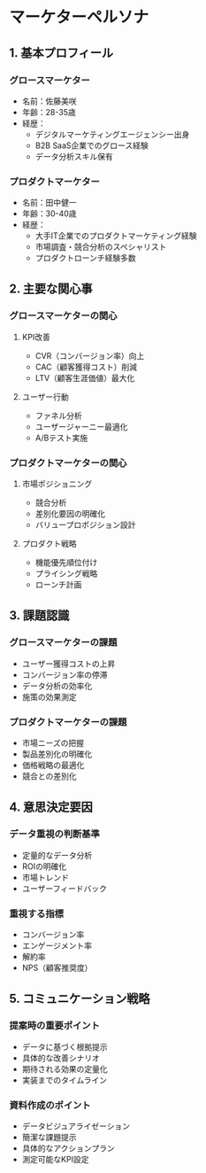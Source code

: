 # マーケターペルソナ

## 1. 基本プロフィール

### グロースマーケター
- 名前：佐藤美咲
- 年齢：28-35歳
- 経歴：
  - デジタルマーケティングエージェンシー出身
  - B2B SaaS企業でのグロース経験
  - データ分析スキル保有

### プロダクトマーケター
- 名前：田中健一
- 年齢：30-40歳
- 経歴：
  - 大手IT企業でのプロダクトマーケティング経験
  - 市場調査・競合分析のスペシャリスト
  - プロダクトローンチ経験多数

## 2. 主要な関心事

### グロースマーケターの関心
1. KPI改善
   - CVR（コンバージョン率）向上
   - CAC（顧客獲得コスト）削減
   - LTV（顧客生涯価値）最大化

2. ユーザー行動
   - ファネル分析
   - ユーザージャーニー最適化
   - A/Bテスト実施

### プロダクトマーケターの関心
1. 市場ポジショニング
   - 競合分析
   - 差別化要因の明確化
   - バリュープロポジション設計

2. プロダクト戦略
   - 機能優先順位付け
   - プライシング戦略
   - ローンチ計画

## 3. 課題認識

### グロースマーケターの課題
- ユーザー獲得コストの上昇
- コンバージョン率の停滞
- データ分析の効率化
- 施策の効果測定

### プロダクトマーケターの課題
- 市場ニーズの把握
- 製品差別化の明確化
- 価格戦略の最適化
- 競合との差別化

## 4. 意思決定要因

### データ重視の判断基準
- 定量的なデータ分析
- ROIの明確化
- 市場トレンド
- ユーザーフィードバック

### 重視する指標
- コンバージョン率
- エンゲージメント率
- 解約率
- NPS（顧客推奨度）

## 5. コミュニケーション戦略

### 提案時の重要ポイント
- データに基づく根拠提示
- 具体的な改善シナリオ
- 期待される効果の定量化
- 実装までのタイムライン

### 資料作成のポイント
- データビジュアライゼーション
- 簡潔な課題提示
- 具体的なアクションプラン
- 測定可能なKPI設定 